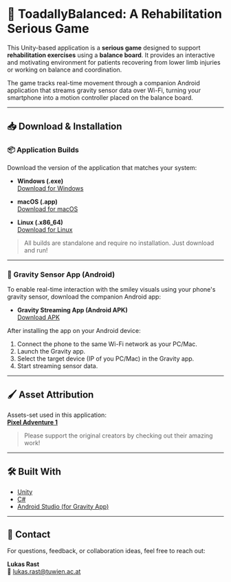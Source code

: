 # 🐸 ToadallyBalanced: A Rehabilitation Serious Game

This Unity-based application is a **serious game** designed to support **rehabilitation exercises** using a **balance board**. It provides an interactive and motivating environment for patients recovering from lower limb injuries or working on balance and coordination.

The game tracks real-time movement through a companion Android application that streams gravity sensor data over Wi-Fi, turning your smartphone into a motion controller placed on the balance board.

---

## 📥 Download & Installation

### 📦 Application Builds

Download the version of the application that matches your system:

- **Windows (.exe)**  
  [Download for Windows](https://your-download-link.com/windows)

- **macOS (.app)**  
  [Download for macOS](https://your-download-link.com/mac)

- **Linux (.x86_64)**  
  [Download for Linux](https://your-download-link.com/linux)

> All builds are standalone and require no installation. Just download and run!

---

### 📱 Gravity Sensor App (Android)

To enable real-time interaction with the smiley visuals using your phone's gravity sensor, download the companion Android app:

- **Gravity Streaming App (Android APK)**  
  [Download APK](https://github.com/Rasakul13/Gravity-App/releases/tag/v1.0.0)

After installing the app on your Android device:

1. Connect the phone to the same Wi-Fi network as your PC/Mac.
2. Launch the Gravity app.
3. Select the target device (IP of you PC/Mac) in the Gravity app.
4. Start streaming sensor data.

---

## 🖌️ Asset Attribution

Assets-set used in this application:  
**[Pixel Adventure 1](https://assetstore.unity.com/packages/2d/characters/pixel-adventure-1-155360)**

> Please support the original creators by checking out their amazing work!

---

## 🛠️ Built With

- [Unity](https://unity.com/)
- [C#](https://docs.microsoft.com/en-us/dotnet/csharp/)
- [Android Studio (for Gravity App)](https://developer.android.com/studio)

---

## 💬 Contact

For questions, feedback, or collaboration ideas, feel free to reach out:

**Lukas Rast**  
📧 lukas.rast@tuwien.ac.at  
